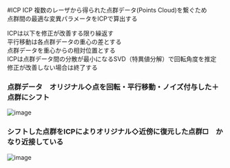 #ICP
ICP
複数のレーザから得られた点群データ(Points Cloud)を繋ぐため  
点群間の最適な変異パラメータをICPで算出する  

ICPは以下を修正が改善する限り繰返す    
  平行移動は各点群データの重心の差とする  
  点群データを重心からの相対位置とする  
  ICPは点群データ間の分散が最小になるSVD（特異値分解）で回転角度を推定   
  修正が改善しない場合は終了する

### 点群データ　オリジナル◇点を回転・平行移動・ノイズ付与した＋点群にシフト　　
![image](https://cloud.githubusercontent.com/assets/20177544/20238332/e5fda37a-a92b-11e6-9c9c-a7aa8744213f.png)
### シフトした点群をICPによりオリジナル◇近傍に復元した点群□　かなり近接している  
![image](https://cloud.githubusercontent.com/assets/20177544/20238334/effdd91c-a92b-11e6-9878-59b128b96d27.png)
